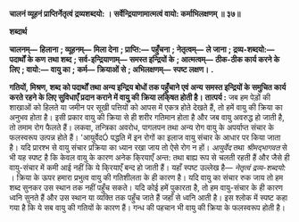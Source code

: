**चालनं व्यूहनं प्राप्तिर्नेतृत्वं द्रव्यशब्दयो: ।** **सर्वेन्द्रियाणामात्मत्वं वायो: कर्माभिलक्षणम् ॥ ३७॥** 

**शब्दार्थ** 

**चालनम्—** **हिलाना** **; व्यूहनम्—** **मिला देना** **; प्राप्ति:—** **पहुँचना** **; नेतृत्वम्—** **ले जाना** **; द्रव्य-शब्दयो:—** **पदार्थों के कण** **तथा शब्द** **; सर्व-इन्द्रियाणाम्—** **समस्त इन्द्रियों के** **; आत्मत्वम्—** **ठीक-ठीक कार्य करने के लिए** **; वायो:—** **वायु का** **;** **कर्म—** **क्रियाओं से** **; अभिलक्षणम्—** **स्पष्ट लक्षण।** **.** 

**गतियों, मिश्रण, शब्द को पदार्थों तथा अन्य इन्द्रिय बोधों तक पहुँचाने एवं अन्य** **समस्त इन्द्रियों के समुचित कार्य करते रहने के लिए सुविधाएँ प्रदान कराने में वायु की** **क्रिया लकि्षत होती है।** **तात्पर्य :** जब हम पेड़ों की शाखाओं को हिलते या जमीन पर सूखी पत्तियों को आपस में एकत्र होते देखते हैं, तो हमें वायु की क्रिया का अनुभव होता है। इसी प्रकार वायु की क्रिया से ही शरीर गतिमान होता है और जब वायु अवरुद्ध हो जाती है, तो तमाम रोग फैलते हैं। लकवा, तन्त्रिका अवरोध, पागलपन तथा अन्य रोग वायु के अपर्याप्त संचार के फलस्वरूप उत्पन्न होते हैं। 'आयुर्वेदÓ पद्धति में इन रोगों का इलाज वायु संचार के आधार पर किया जाता है। यदि प्रारश्भ से वायु संचार प्रक्रिया का ध्यान रखा जाय तो ऐसे रोग न हों। *आयुर्वेद* तथा *श्रीमद्भागवत* से भी यह स्पष्ट है कि केवल वायु के कारण अनेक कि्रयाएँ अन्त: तथा बाह्य रूप से चलती रहती हैं और जैसे ही वायु-संचार में कमी आई नहीं कि ये कि्रयाएँ बन्द हो जाती हैं। यहाँ स्पष्ट उल्लेख है— *नेतृत्वं द्रव्य-शब्दयो:* । क्रिया के ऊपर हमारा प्रभुत्व वायु की गतिशीलता के ही कारण है। यदि वायु का संचार रुक जाय तो हम शब्द सुनकर उस स्थान तक नहीं पहुँच सकते। यदि कोई हमें पुकारता है, तो हम वायु-संचार के ही कारण ध्वनि सुनते हैं और उस स्थान या व्यक्ति तक पहुँच जाते हैं जहाँ से ध्वनि आती है। इस श्लोक में स्पष्ट कहा गया है कि ये सब वायु की गतियों के कारण हैं। गन्ध की पहचान भी वायु की क्रिया के फलस्वरूप होती है।  